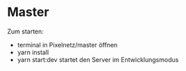 # Master

Zum starten:
- terminal in Pixelnetz/master öffnen
- yarn install
- yarn start:dev startet den Server im Entwicklungsmodus
